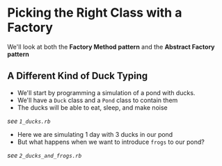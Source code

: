 # Picking the Right Class with a Factory

We'll look at both the **Factory Method pattern** and the **Abstract Factory pattern**

## A Different Kind of Duck Typing

* We'll start by programming a simulation of a pond with ducks.
* We'll have a `Duck` class and a `Pond` class to contain them
* The ducks will be able to eat, sleep, and make noise

*see `1_ducks.rb`*

* Here we are simulating 1 day with 3 ducks in our pond
* But what happens when we want to introduce `frogs` to our pond?

*see `2_ducks_and_frogs.rb`*

